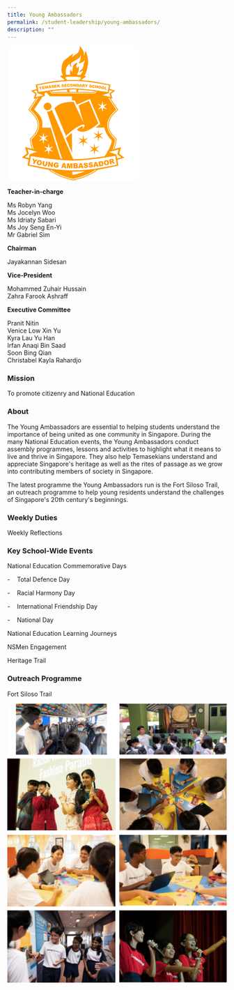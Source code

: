 ```yaml
---
title: Young Ambassadors
permalink: /student-leadership/young-ambassadors/
description: ""
---
```

<img style="width:60%" src="/images/Crest%20YA.png">

**Teacher-in-charge**  

Ms Robyn Yang  <br>
Ms Jocelyn Woo  <br>
Ms Idriaty Sabari  <br>
Ms Joy Seng En-Yi  <br>
Mr Gabriel Sim  
  
**Chairman**  

Jayakannan Sidesan  
  
**Vice-President**

Mohammed Zuhair Hussain  <br>
Zahra Farook Ashraff  
  
**Executive Committee**

Pranit Nitin  <br>
Venice Low Xin Yu  <br>
Kyra Lau Yu Han  <br>
Irfan Anaqi Bin Saad  <br>
Soon Bing Qian  <br>
Christabel Kayla Rahardjo  

### Mission

To promote citizenry and National Education

### About

The Young Ambassadors are essential to helping students understand the importance of being united as one community in Singapore. During the many National Education events, the Young Ambassadors conduct assembly programmes, lessons and activities to highlight what it means to live and thrive in Singapore. They also help Temasekians understand and appreciate Singapore's heritage as well as the rites of passage as we grow into contributing members of society in Singapore.
 

The latest programme the Young Ambassadors run is the Fort Siloso Trail, an outreach programme to help young residents understand the challenges of Singapore's 20th century's beginnings.

### Weekly Duties

Weekly Reflections

### Key School-Wide Events

National Education Commemorative Days

\-&nbsp;&nbsp; &nbsp;Total Defence Day

\-&nbsp;&nbsp; &nbsp;Racial Harmony Day

\-&nbsp;&nbsp; &nbsp;International Friendship Day

\-&nbsp;&nbsp; &nbsp;National Day

  

National Education Learning Journeys

NSMen Engagement

Heritage Trail

### Outreach Programme

Fort Siloso Trail

![](/images/young%20ambassadors%201.png)
![](/images/young%20ambassadors%202.png)